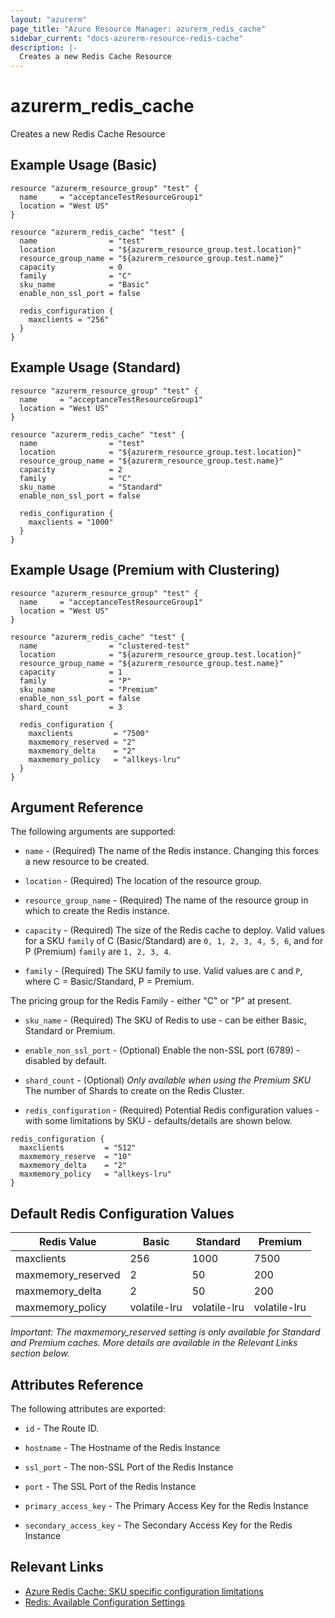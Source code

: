 ```yaml
---
layout: "azurerm"
page_title: "Azure Resource Manager: azurerm_redis_cache"
sidebar_current: "docs-azurerm-resource-redis-cache"
description: |-
  Creates a new Redis Cache Resource
---
```


# azurerm\_redis\_cache

Creates a new Redis Cache Resource

## Example Usage (Basic)

```hcl
resource "azurerm_resource_group" "test" {
  name     = "acceptanceTestResourceGroup1"
  location = "West US"
}

resource "azurerm_redis_cache" "test" {
  name                = "test"
  location            = "${azurerm_resource_group.test.location}"
  resource_group_name = "${azurerm_resource_group.test.name}"
  capacity            = 0
  family              = "C"
  sku_name            = "Basic"
  enable_non_ssl_port = false

  redis_configuration {
    maxclients = "256"
  }
}
```

## Example Usage (Standard)

```hcl
resource "azurerm_resource_group" "test" {
  name     = "acceptanceTestResourceGroup1"
  location = "West US"
}

resource "azurerm_redis_cache" "test" {
  name                = "test"
  location            = "${azurerm_resource_group.test.location}"
  resource_group_name = "${azurerm_resource_group.test.name}"
  capacity            = 2
  family              = "C"
  sku_name            = "Standard"
  enable_non_ssl_port = false

  redis_configuration {
    maxclients = "1000"
  }
}
```

## Example Usage (Premium with Clustering)

```hcl
resource "azurerm_resource_group" "test" {
  name     = "acceptanceTestResourceGroup1"
  location = "West US"
}

resource "azurerm_redis_cache" "test" {
  name                = "clustered-test"
  location            = "${azurerm_resource_group.test.location}"
  resource_group_name = "${azurerm_resource_group.test.name}"
  capacity            = 1
  family              = "P"
  sku_name            = "Premium"
  enable_non_ssl_port = false
  shard_count         = 3

  redis_configuration {
    maxclients         = "7500"
    maxmemory_reserved = "2"
    maxmemory_delta    = "2"
    maxmemory_policy   = "allkeys-lru"
  }
}
```

## Argument Reference

The following arguments are supported:

* `name` - (Required) The name of the Redis instance. Changing this forces a
    new resource to be created.

* `location` - (Required) The location of the resource group.

* `resource_group_name` - (Required) The name of the resource group in which to
    create the Redis instance.

* `capacity` - (Required) The size of the Redis cache to deploy. Valid values for a SKU `family` of C (Basic/Standard) are `0, 1, 2, 3, 4, 5, 6`, and for P (Premium) `family` are `1, 2, 3, 4`.

* `family` - (Required) The SKU family to use. Valid values are `C` and `P`, where C = Basic/Standard, P = Premium.

The pricing group for the Redis Family - either "C" or "P" at present.

* `sku_name` - (Required) The SKU of Redis to use - can be either Basic, Standard or Premium.

* `enable_non_ssl_port` - (Optional) Enable the non-SSL port (6789) - disabled by default.

* `shard_count` - (Optional) *Only available when using the Premium SKU* The number of Shards to create on the Redis Cluster.

* `redis_configuration` - (Required) Potential Redis configuration values - with some limitations by SKU - defaults/details are shown below.

```hcl
redis_configuration {
  maxclients         = "512"
  maxmemory_reserve  = "10"
  maxmemory_delta    = "2"
  maxmemory_policy   = "allkeys-lru"
}
```

## Default Redis Configuration Values
| Redis Value        | Basic        | Standard     | Premium      |
| ------------------ | ------------ | ------------ | ------------ |
| maxclients         | 256          | 1000         | 7500         |
| maxmemory_reserved | 2            | 50           | 200          |
| maxmemory_delta    | 2            | 50           | 200          |
| maxmemory_policy   | volatile-lru | volatile-lru | volatile-lru |

_*Important*: The maxmemory_reserved setting is only available for Standard and Premium caches. More details are available in the Relevant Links section below._

## Attributes Reference

The following attributes are exported:

* `id` - The Route ID.

* `hostname` - The Hostname of the Redis Instance

* `ssl_port` - The non-SSL Port of the Redis Instance

* `port` - The SSL Port of the Redis Instance

* `primary_access_key` - The Primary Access Key for the Redis Instance

* `secondary_access_key` - The Secondary Access Key for the Redis Instance

## Relevant Links
 - [Azure Redis Cache: SKU specific configuration limitations](https://azure.microsoft.com/en-us/documentation/articles/cache-configure/#advanced-settings)
 - [Redis: Available Configuration Settings](http://redis.io/topics/config)

